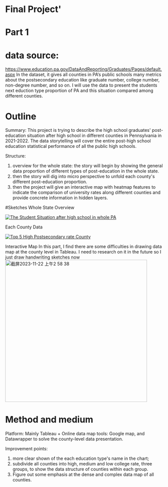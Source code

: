# Final Project'
# Part 1 

# data source: 
https://www.education.pa.gov/DataAndReporting/Graduates/Pages/default.aspx
In the dataset, it gives all counties in PA‘s public schools many metrics about the postsecondary education like graduate number, college number, non-degree number, and so on. 
I will use the data to present the students next eduction type proportion of PA and this situation compared among different counties. 



# Outline
Summary: This project is trying to describe the high school graduates' post-education situation after high school in different counties in Pennsylvania in 2021-2022. The data storytelling will cover the entire post-high school education statistical performance of all the public high schools. 

Structure: 
1. overview for the whole state: the story will begin by showing the general data proportion of different types of post-education in the whole state.
2. then the story will dig into micro perspective to unfold each county's different post-education proportion. 
3. then the project will give an interactive map with heatmap features to indicate the comparison of university rates along different counties and provide concrete information in hidden layers.

#Sketches
Whole State Overview
<div class='tableauPlaceholder' id='viz1700633891854' style='position: relative'>
    <noscript>
        <a href='#'>
            <img alt='The Student Situation after high school in whole PA' src='https://public.tableau.com/static/images/Th/TheStudentSituationafterhighschoolinwhoePA/1/1_rss.png' style='border: none' />
        </a>
    </noscript>
    <object class='tableauViz' style='display:none;'>
        <param name='host_url' value='https%3A%2F%2Fpublic.tableau.com%2F' />
        <param name='embed_code_version' value='3' />
        <param name='site_root' value='' />
        <param name='name' value='TheStudentSituationafterhighschoolinwhoePA/1' />
        <param name='tabs' value='no' />
        <param name='toolbar' value='yes' />
        <param name='static_image' value='https://public.tableau.com/static/images/Th/TheStudentSituationafterhighschoolinwhoePA/1/1.png' />
        <param name='animate_transition' value='yes' />
        <param name='display_static_image' value='yes' />
        <param name='display_spinner' value='yes' />
        <param name='display_overlay' value='yes' />
        <param name='display_count' value='yes' />
        <param name='language' value='en-US' />
        <param name='filter' value='publish=yes' />
    </object>
</div>
<script type='text/javascript'>
    var divElement = document.getElementById('viz1700633891854');
    var vizElement = divElement.getElementsByTagName('object')[0];
    vizElement.style.width = '100%';
    vizElement.style.height = (divElement.offsetWidth * 0.75) + 'px';
    var scriptElement = document.createElement('script');
    scriptElement.src = 'https://public.tableau.com/javascripts/api/viz_v1.js';
    vizElement.parentNode.insertBefore(scriptElement, vizElement);
</script>

Each County Data
<div class='tableauPlaceholder' id='viz1700634978533' style='position: relative'>
    <noscript>
        <a href='#'>
            <img alt='Top 5 High Postsecondary rate County' src='https://public.tableau.com/static/images/To/Top5HighPostsecondaryrateCounty/1/1_rss.png' style='border: none' />
        </a>
    </noscript>
    <object class='tableauViz' style='display:none;'>
        <param name='host_url' value='https%3A%2F%2Fpublic.tableau.com%2F' />
        <param name='embed_code_version' value='3' />
        <param name='site_root' value='' />
        <param name='name' value='Top5HighPostsecondaryrateCounty/1' />
        <param name='tabs' value='no' />
        <param name='toolbar' value='yes' />
        <param name='static_image' value='https://public.tableau.com/static/images/To/Top5HighPostsecondaryrateCounty/1/1.png' />
        <param name='animate_transition' value='yes' />
        <param name='display_static_image' value='yes' />
        <param name='display_spinner' value='yes' />
        <param name='display_overlay' value='yes' />
        <param name='display_count' value='yes' />
        <param name='language' value='en-US' />
        <param name='filter' value='publish=yes' />
    </object>
</div>
<script type='text/javascript'>
    var divElement = document.getElementById('viz1700634978533');
    var vizElement = divElement.getElementsByTagName('object')[0];
    vizElement.style.width = '100%';
    vizElement.style.height = (divElement.offsetWidth * 0.75) + 'px';
    var scriptElement = document.createElement('script');
    scriptElement.src = 'https://public.tableau.com/javascripts/api/viz_v1.js';
    vizElement.parentNode.insertBefore(scriptElement, vizElement);
</script>




Interactive Map
In this part, I find there are some difficulties in drawing data map at the county level in Tableau. I need to research on it in the future so I just draw handwriting sketches now
<img width="452" alt="截屏2023-11-22 上午2 58 38" src="https://github.com/Qingyuan666/Telling-story-with-data/assets/115184503/e86697a0-d3bb-4d56-93e7-d2260582ceaa">

# Method and medium
Platform: 
Mainly Tableau + Online data map tools: Google map, and Datawrapper to solve the county-level data presentation. 

Improvement points:
1. more clear shown of the each education type's name in the chart;
2. subdivide all counties into high, medium and low college rate, three groups, to show the data structure of counties within each group.
3. Figure out some emphasis at the dense and complex data map of all counties.  



